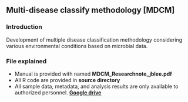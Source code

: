 ## Multi-disease classify methodology [MDCM]

### Introduction
Development of multiple disease classification methodology considering various environmental conditions based on microbial data.

### File explained
* Manual is provided with named __MDCM_Researchnote_jblee.pdf__
* All R code are provided in __source directory__
* All sample data, metadata, and analysis results are only available to authorized personnel. [__Google drive__](https://drive.google.com/drive/u/1/folders/1B7BIsiXrsfpjg2JOzUNUkhjhDa_85D3c)
